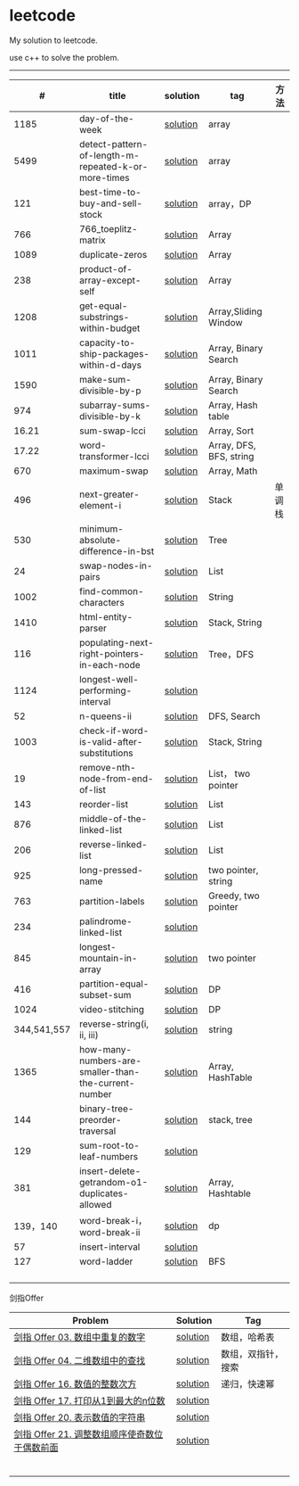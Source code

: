 # leetcode

My solution to leetcode.

use c++ to solve the problem.

---

| #           | title                                                | solution                                                     | tag                     | 方法   |
| ----------- | ---------------------------------------------------- | ------------------------------------------------------------ | ----------------------- | ------ |
| 1185        | day-of-the-week                                      | [solution](https://github.com/Veeupup/leetcode/blob/master/algorithms/1185_day-of-the-week.md) | array                   |        |
| 5499        | detect-pattern-of-length-m-repeated-k-or-more-times  | [solution](https://github.com/Veeupup/leetcode/blob/master/algorithms/5499_detect-pattern-of-length-m-repeated-k-or-more-times.md) | array                   |        |
| 121         | best-time-to-buy-and-sell-stock                      | [solution](https://github.com/Veeupup/leetcode/blob/master/algorithms/121_best-time-to-buy-and-sell-stock.md) | array，DP               |        |
| 766         | 766_toeplitz-matrix                                  | [solution](https://github.com/Veeupup/leetcode/blob/master/algorithms/766_toeplitz-matrix.md) | Array                   |        |
| 1089        | duplicate-zeros                                      | [solution](https://github.com/Veeupup/leetcode/blob/master/algorithms/1089_duplicate-zeros.md) | Array                   |        |
| 238         | product-of-array-except-self                         | [solution](https://github.com/Veeupup/leetcode/blob/master/algorithms/238_product-of-array-except-self.md) | Array                   |        |
| 1208        | get-equal-substrings-within-budget                   | [solution](https://github.com/Veeupup/leetcode/blob/master/algorithms/1208_get-equal-substrings-within-budget.md) | Array,Sliding  Window   |        |
| 1011        | capacity-to-ship-packages-within-d-days              | [solution](https://github.com/Veeupup/leetcode/blob/master/algorithms/1011_capacity-to-ship-packages-within-d-days.md) | Array, Binary Search    |        |
| 1590        | make-sum-divisible-by-p                              | [solution](https://github.com/Veeupup/leetcode/blob/master/algorithms/1590_make-sum-divisible-by-p.md) | Array, Binary Search    |        |
| 974         | subarray-sums-divisible-by-k                         | [solution](https://github.com/Veeupup/leetcode/blob/master/algorithms/974_subarray-sums-divisible-by-k.md) | Array, Hash table       |        |
| 16.21       | sum-swap-lcci                                        | [solution](https://github.com/Veeupup/leetcode/blob/master/algorithms/16.21-sum-swap-lcci.md) | Array, Sort             |        |
| 17.22       | word-transformer-lcci                                | [solution](https://github.com/Veeupup/leetcode/blob/master/algorithms/17.22-sword-transformer-lcci.md) | Array, DFS, BFS, string |        |
| 670         | maximum-swap                                         | [solution](https://github.com/Veeupup/leetcode/blob/master/algorithms/670-maximum-swap.md) | Array, Math             |        |
| 496         | next-greater-element-i                               | [solution](https://github.com/Veeupup/leetcode/blob/master/algorithms/496-next-greater-element-i.md) | Stack                   | 单调栈 |
| 530         | minimum-absolute-difference-in-bst                   | [solution](https://github.com/Veeupup/leetcode/blob/master/algorithms/530-minimum-absolute-difference-in-bst.md) | Tree                    |        |
| 24          | swap-nodes-in-pairs                                  | [solution](https://github.com/Veeupup/leetcode/blob/master/algorithms/24-swap-nodes-in-pairs.md) | List                    |        |
| 1002        | find-common-characters                               | [solution](https://github.com/Veeupup/leetcode/blob/master/algorithms/1002-find-common-characters.md) | String                  |        |
| 1410        | html-entity-parser                                   | [solution](https://github.com/Veeupup/leetcode/blob/master/algorithms/1410-html-entity-parser.md) | Stack, String           |        |
| 116         | populating-next-right-pointers-in-each-node          | [solution](https://github.com/Veeupup/leetcode/blob/master/algorithms/116-populating-next-right-pointers-in-each-node.md) | Tree，DFS               |        |
| 1124        | longest-well-performing-interval                     | [solution](https://github.com/Veeupup/leetcode/blob/master/algorithms/1124-longest-well-performing-interval.md) |                         |        |
| 52          | n-queens-ii                                          | [solution](https://github.com/Veeupup/leetcode/blob/master/algorithms/52-n-queens-ii.md) | DFS, Search             |        |
| 1003        | check-if-word-is-valid-after-substitutions           | [solution](https://github.com/Veeupup/leetcode/blob/master/algorithms/1003-check-if-word-is-valid-after-substitutions.md) | Stack, String           |        |
| 19          | remove-nth-node-from-end-of-list                     | [solution](https://github.com/Veeupup/leetcode/blob/master/algorithms/19-remove-nth-node-from-end-of-list.md) | List， two pointer      |        |
| 143         | reorder-list                                         | [solution](https://github.com/Veeupup/leetcode/blob/master/algorithms/143-reorder-list.md) | List                    |        |
| 876         | middle-of-the-linked-list                            | [solution](https://github.com/Veeupup/leetcode/blob/master/algorithms/876-middle-of-the-linked-list.md) | List                    |        |
| 206         | reverse-linked-list                                  | [solution](https://github.com/Veeupup/leetcode/blob/master/algorithms/206-reverse-linked-list.md) | List                    |        |
| 925         | long-pressed-name                                    | [solution](https://github.com/Veeupup/leetcode/blob/master/algorithms/925-long-pressed-name.md) | two pointer, string     |        |
| 763         | partition-labels                                     | [solution](https://github.com/Veeupup/leetcode/blob/master/algorithms/763-partition-labels.md) | Greedy, two pointer     |        |
| 234         | palindrome-linked-list                               | [solution](https://github.com/Veeupup/leetcode/blob/master/algorithms/234-palindrome-linked-list.md) |                         |        |
| 845         | longest-mountain-in-array                            | [solution](https://github.com/Veeupup/leetcode/blob/master/algorithms/845-longest-mountain-in-array.md) | two pointer             |        |
| 416         | partition-equal-subset-sum                           | [solution](https://github.com/Veeupup/leetcode/blob/master/algorithms/416-partition-equal-subset-sum.md) | DP                      |        |
| 1024        | video-stitching                                      | [solution](https://github.com/Veeupup/leetcode/blob/master/algorithms/1024-video-stitching.md) | DP                      |        |
| 344,541,557 | reverse-string(i, ii, iii)                           | [solution](https://github.com/Veeupup/leetcode/blob/master/algorithms/344-reverse-string.md) | string                  |        |
| 1365        | how-many-numbers-are-smaller-than-the-current-number | [solution](https://github.com/Veeupup/leetcode/blob/master/algorithms/1365-how-many-numbers-are-smaller-than-the-current-number.md) | Array, HashTable        |        |
| 144         | binary-tree-preorder-traversal                       | [solution](https://github.com/Veeupup/leetcode/blob/master/algorithms/144-binary-tree-preorder-traversal.md) | stack, tree             |        |
| 129         | sum-root-to-leaf-numbers                             | [solution](https://github.com/Veeupup/leetcode/blob/master/algorithms/129-sum-root-to-leaf-numbers.md) |                         |        |
| 381         | insert-delete-getrandom-o1-duplicates-allowed        | [solution](https://github.com/Veeupup/leetcode/blob/master/algorithms/381-insert-delete-getrandom-o1-duplicates-allowed.md) | Array, Hashtable        |        |
| 139，140    | word-break-i，word-break-ii                          | [solution](https://github.com/Veeupup/leetcode/blob/master/algorithms/139-word-break-i.md) | dp                      |        |
| 57          | insert-interval                                      | [solution](https://github.com/Veeupup/leetcode/blob/master/algorithms/57-insert-interval.md) |                         |        |
| 127         | word-ladder                                          | [solution](https://github.com/Veeupup/leetcode/blob/master/algorithms/127-word-ladder.md) | BFS                     |        |
|             |                                                      |                                                              |                         |        |
|             |                                                      |                                                              |                         |        |
|             |                                                      |                                                              |                         |        |
|             |                                                      |                                                              |                         |        |

剑指Offer

| Problem                                                      | Solution                                                     | Tag                |
| ------------------------------------------------------------ | ------------------------------------------------------------ | ------------------ |
| [剑指 Offer 03. 数组中重复的数字](https://leetcode-cn.com/problems/shu-zu-zhong-zhong-fu-de-shu-zi-lcof/) | [solution](https://github.com/Veeupup/leetcode/blob/master/algorithms/LC03.md) | 数组，哈希表       |
| [剑指 Offer 04. 二维数组中的查找](https://leetcode-cn.com/problems/er-wei-shu-zu-zhong-de-cha-zhao-lcof/) | [solution](https://github.com/Veeupup/leetcode/blob/master/algorithms/LC04.md) | 数组，双指针，搜索 |
| [剑指 Offer 16. 数值的整数次方](https://leetcode-cn.com/problems/shu-zhi-de-zheng-shu-ci-fang-lcof/) | [solution](https://github.com/Veeupup/leetcode/blob/master/algorithms/LC16.md) | 递归，快速幂       |
| [剑指 Offer 17. 打印从1到最大的n位数](https://leetcode-cn.com/problems/da-yin-cong-1dao-zui-da-de-nwei-shu-lcof/) | [solution](https://github.com/Veeupup/leetcode/blob/master/algorithms/LC17.md) |                    |
| [剑指 Offer 20. 表示数值的字符串](https://leetcode-cn.com/problems/biao-shi-shu-zhi-de-zi-fu-chuan-lcof/) | [solution](https://github.com/Veeupup/leetcode/blob/master/algorithms/LC20.md) |                    |
| [剑指 Offer 21. 调整数组顺序使奇数位于偶数前面](https://leetcode-cn.com/problems/diao-zheng-shu-zu-shun-xu-shi-qi-shu-wei-yu-ou-shu-qian-mian-lcof/) | [solution](https://github.com/Veeupup/leetcode/blob/master/algorithms/LC21.md) |                    |
|                                                              |                                                              |                    |
|                                                              |                                                              |                    |
|                                                              |                                                              |                    |
|                                                              |                                                              |                    |
|                                                              |                                                              |                    |
|                                                              |                                                              |                    |



